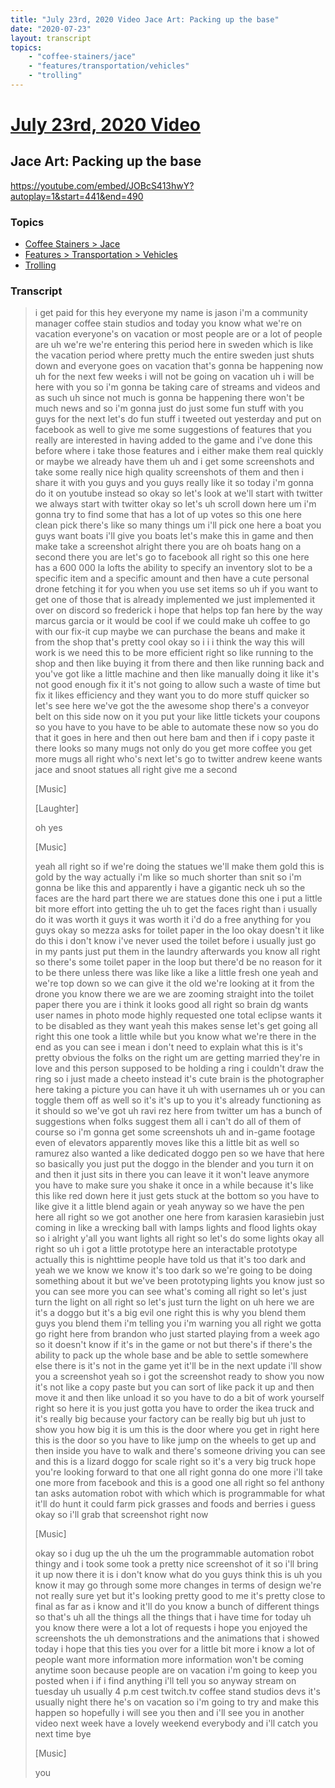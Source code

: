 ```yaml
---
title: "July 23rd, 2020 Video Jace Art: Packing up the base"
date: "2020-07-23"
layout: transcript
topics:
    - "coffee-stainers/jace"
    - "features/transportation/vehicles"
    - "trolling"
---
```

# [July 23rd, 2020 Video](../2020-07-23.md)
## Jace Art: Packing up the base
https://youtube.com/embed/JOBcS413hwY?autoplay=1&start=441&end=490

### Topics
* [Coffee Stainers > Jace](../topics/coffee-stainers/jace.md)
* [Features > Transportation > Vehicles](../topics/features/transportation/vehicles.md)
* [Trolling](../topics/trolling.md)

### Transcript

> i get paid for this hey everyone my name is jason i'm a community manager coffee stain studios and today you know what we're on vacation everyone's on vacation or most people are or a lot of people are uh we're we're entering this period here in sweden which is like the vacation period where pretty much the entire sweden just shuts down and everyone goes on vacation that's gonna be happening now uh for the next few weeks i will not be going on vacation uh i will be here with you so i'm gonna be taking care of streams and videos and as such uh since not much is gonna be happening there won't be much news and so i'm gonna just do just some fun stuff with you guys for the next let's do fun stuff i tweeted out yesterday and put on facebook as well to give me some suggestions of features that you really are interested in having added to the game and i've done this before where i take those features and i either make them real quickly or maybe we already have them uh and i get some screenshots and take some really nice high quality screenshots of them and then i share it with you guys and you guys really like it so today i'm gonna do it on youtube instead so okay so let's look at we'll start with twitter we always start with twitter okay so let's uh scroll down here um i'm gonna try to find some that has a lot of up votes so this one here clean pick there's like so many things um i'll pick one here a boat you guys want boats i'll give you boats let's make this in game and then make take a screenshot alright there you are oh boats hang on a second there you are let's go to facebook all right so this one here has a 600 000 la lofts the ability to specify an inventory slot to be a specific item and a specific amount and then have a cute personal drone fetching it for you when you use set items so uh if you want to get one of those that is already implemented we just implemented it over on discord so frederick i hope that helps top fan here by the way marcus garcia or it would be cool if we could make uh coffee to go with our fix-it cup maybe we can purchase the beans and make it from the shop that's pretty cool okay so i i i think the way this will work is we need this to be more efficient right so like running to the shop and then like buying it from there and then like running back and you've got like a little machine and then like manually doing it like it's not good enough fix it it's not going to allow such a waste of time but fix it likes efficiency and they want you to do more stuff quicker so let's see here we've got the the awesome shop there's a conveyor belt on this side now on it you put your like little tickets your coupons so you have to you have to be able to automate these now so you do that it goes in here and then out here bam and then if i copy paste it there looks so many mugs not only do you get more coffee you get more mugs all right who's next let's go to twitter andrew keene wants jace and snoot statues all right give me a second
>
> [Music]
>
> [Laughter]
>
> oh yes
>
> [Music]
>
> yeah all right so if we're doing the statues we'll make them gold this is gold by the way actually i'm like so much shorter than snit so i'm gonna be like this and apparently i have a gigantic neck uh so the faces are the hard part there we are statues done this one i put a little bit more effort into getting the uh to get the faces right than i usually do it was worth it guys it was worth it i'd do a free anything for you guys okay so mezza asks for toilet paper in the loo okay doesn't it like do this i don't know i've never used the toilet before i usually just go in my pants just put them in the laundry afterwards you know all right so there's some toilet paper in the loop but there'd be no reason for it to be there unless there was like like a like a little fresh one yeah and we're top down so we can give it the old we're looking at it from the drone you know there we are we are zooming straight into the toilet paper there you are i think it looks good all right so brain dg wants user names in photo mode highly requested one total eclipse wants it to be disabled as they want yeah this makes sense let's get going all right this one took a little while but you know what we're there in the end as you can see i mean i don't need to explain what this is it's pretty obvious the folks on the right um are getting married they're in love and this person supposed to be holding a ring i couldn't draw the ring so i just made a cheeto instead it's cute brain is the photographer here taking a picture you can have it uh with usernames uh or you can toggle them off as well so it's it's up to you it's already functioning as it should so we've got uh ravi rez here from twitter um has a bunch of suggestions when folks suggest them all i can't do all of them of course so i'm gonna get some screenshots uh and in-game footage even of elevators apparently moves like this a little bit as well so ramurez also wanted a like dedicated doggo pen so we have that here so basically you just put the doggo in the blender and you turn it on and then it just sits in there you can leave it it won't leave anymore you have to make sure you shake it once in a while because it's like this like red down here it just gets stuck at the bottom so you have to like give it a little blend again or yeah anyway so we have the pen here all right so we got another one here from karasien karasiebin just coming in like a wrecking ball with lamps lights and flood lights okay so i alright y'all you want lights all right so let's do some lights okay all right so uh i got a little prototype here an interactable prototype actually this is nighttime people have told us that it's too dark and yeah we we know we know it's too dark so we're going to be doing something about it but we've been prototyping lights you know just so you can see more you can see what's coming all right so let's just turn the light on all right so let's just turn the light on uh here we are it's a doggo but it's a big evil one right this is why you blend them guys you blend them i'm telling you i'm warning you all right we gotta go right here from brandon who just started playing from a week ago so it doesn't know if it's in the game or not but there's if there's the ability to pack up the whole base and be able to settle somewhere else there is it's not in the game yet it'll be in the next update i'll show you a screenshot yeah so i got the screenshot ready to show you now it's not like a copy paste but you can sort of like pack it up and then move it and then like unload it so you have to do a bit of work yourself right so here it is you just gotta you have to order the ikea truck and it's really big because your factory can be really big but uh just to show you how big it is um this is the door where you get in right here this is the door so you have to like jump on the wheels to get up and then inside you have to walk and there's someone driving you can see and this is a lizard doggo for scale right so it's a very big truck hope you're looking forward to that one all right gonna do one more i'll take one more from facebook and this is a good one all right so fel anthony tan asks automation robot with which which is programmable for what it'll do hunt it could farm pick grasses and foods and berries i guess okay so i'll grab that screenshot right now
>
> [Music]
>
> okay so i dug up the uh the um the programmable automation robot thingy and i took some took a pretty nice screenshot of it so i'll bring it up now there it is i don't know what do you guys think this is uh you know it may go through some more changes in terms of design we're not really sure yet but it's looking pretty good to me it's pretty close to final as far as i know and it'll do you know a bunch of different things so that's uh all the things all the things that i have time for today uh you know there were a lot a lot of requests i hope you enjoyed the screenshots the uh demonstrations and the animations that i showed today i hope that this ties you over for a little bit more i know a lot of people want more information more information won't be coming anytime soon because people are on vacation i'm going to keep you posted when i if i find anything i'll tell you so anyway stream on tuesday uh usually 4 p.m cest twitch.tv coffee stand studios devs it's usually night there he's on vacation so i'm going to try and make this happen so hopefully i will see you then and i'll see you in another video next week have a lovely weekend everybody and i'll catch you next time bye
>
> [Music]
>
> you
